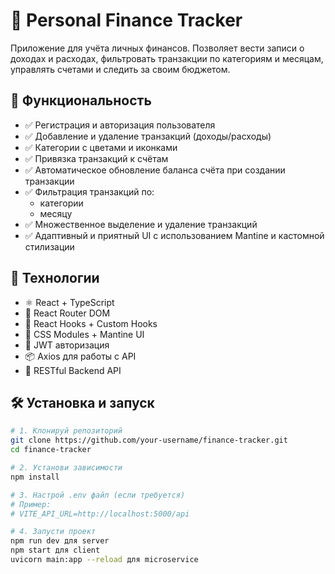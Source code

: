 # 💸 Personal Finance Tracker

Приложение для учёта личных финансов. Позволяет вести записи о доходах и расходах, фильтровать транзакции по категориям и месяцам, управлять счетами и следить за своим бюджетом.

## 🚀 Функциональность

- ✅ Регистрация и авторизация пользователя
- ✅ Добавление и удаление транзакций (доходы/расходы)
- ✅ Категории с цветами и иконками
- ✅ Привязка транзакций к счётам
- ✅ Автоматическое обновление баланса счёта при создании транзакции
- ✅ Фильтрация транзакций по:
  - категории
  - месяцу
- ✅ Множественное выделение и удаление транзакций
- ✅ Адаптивный и приятный UI с использованием Mantine и кастомной стилизации

## 🧱 Технологии

- ⚛️ React + TypeScript
- 🧰 React Router DOM
- 🧠 React Hooks + Custom Hooks
- 💅 CSS Modules + Mantine UI
- 🔐 JWT авторизация
- 📦 Axios для работы с API
- 📁 RESTful Backend API

## 🛠️ Установка и запуск

```bash
# 1. Клонируй репозиторий
git clone https://github.com/your-username/finance-tracker.git
cd finance-tracker

# 2. Установи зависимости
npm install

# 3. Настрой .env файл (если требуется)
# Пример:
# VITE_API_URL=http://localhost:5000/api

# 4. Запусти проект
npm run dev для server
npm start для client
uvicorn main:app --reload для microservice
